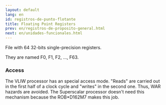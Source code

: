 ```yaml
---
layout: default
lang: en
id: registros-de-punto-flotante
title: Floating Point Registers
prev: en/registros-de-proposito-general.html
next: en/unidades-funcionales.html
---
```


File with 64 32-bits single-precision registers.

They are named F0, F1, F2, ..., F63.


### Access

The VLIW processor has an special access mode. "Reads" are carried out in the first half of a clock cycle and "writes" in the second one. Thus, WAR hazards are avoided. The Superscalar processor doesn't need this mechanism because the ROB*D162M7 makes this job.

